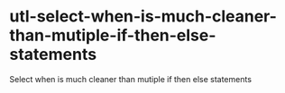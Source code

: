 # utl-select-when-is-much-cleaner-than-mutiple-if-then-else-statements
Select when is much cleaner than mutiple if then else statements
